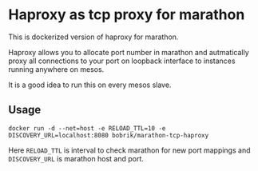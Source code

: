 # Haproxy as tcp proxy for marathon

This is dockerized version of haproxy for marathon.

Haproxy allows you to allocate port number in marathon and
autmatically proxy all connections to your port on loopback
interface to instances running anywhere on mesos.

It is a good idea to run this on every mesos slave.

## Usage

```
docker run -d --net=host -e RELOAD_TTL=10 -e DISCOVERY_URL=localhost:8080 bobrik/marathon-tcp-haproxy
```

Here `RELOAD_TTL` is interval to check marathon for new port mappings
and `DISCOVERY_URL` is marathon host and port.
